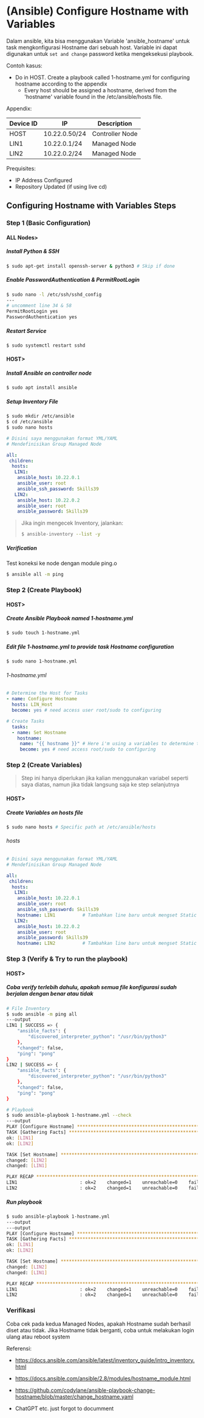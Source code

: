 # (Ansible) Configure Hostname with Variables

Dalam ansible, kita bisa menggunakan Variable 'ansible_hostname' untuk task mengkonfigurasi Hostname dari sebuah host. Variable ini dapat digunakan untuk `set and change` password ketika mengeksekusi playbook.

Contoh kasus:

- Do in HOST. Create a playbook called 1-hostname.yml for configuring hostname according to the appendix
  - Every host should be assigned a hostname, derived from the 'hostname' variable found in the /etc/ansible/hosts file.

Appendix:

| Device ID | IP            | Description     |
| --------- | ------------- | --------------- |
| HOST      | 10.22.0.50/24 | Controller Node |
| LIN1      | 10.22.0.1/24  | Managed Node    |
| LIN2      | 10.22.0.2/24  | Managed Node    |

Prequisites:

- IP Address Configured
- Repository Updated (if using live cd)

## Configuring Hostname with Variables Steps

### Step 1 (Basic Configuration)

#### ALL Nodes>

##### Install Python & SSH 

```bash
$ sudo apt-get install openssh-server & python3 # Skip if done
```

##### Enable PasswordAuthentication & PermitRootLogin

```bash
$ sudo nano -l /etc/ssh/sshd_config
---
# uncomment line 34 & 58
PermitRootLogin yes
PasswordAuthentication yes
```

##### Restart Service

```bash
$ sudo systemctl restart sshd
```

#### **HOST>**

##### Install Ansible on controller node

```bash
$ sudo apt install ansible
```

##### Setup Inventory File

```bash
$ sudo mkdir /etc/ansible
$ cd /etc/ansible
$ sudo nano hosts
```

```yaml
# Disini saya menggunakan format YML/YAML
# Mendefinisikan Group Managed Node

all:
 children:
  hosts:
   LIN1: 
    ansible_host: 10.22.0.1
    ansible_user: root
    ansible_ssh_password: Skills39
   LIN2:
    ansible_host: 10.22.0.2
    ansible_user: root
    ansible_password: Skills39
```

> Jika ingin mengecek Inventory, jalankan:
>
> ```bash
> $ ansible-inventory --list -y
> ```

##### Verification

Test koneksi ke node dengan module ping.o

```bash
$ ansible all -m ping
```

### Step 2 (Create Playbook)

#### HOST>

##### Create Ansible Playbook named 1-hostname.yml

```bash
$ sudo touch 1-hostname.yml
```

##### Edit file 1-hostname.yml to provide task Hostname configuration

```bash
$ sudo nano 1-hostname.yml
```

###### 1-hostname.yml

```yaml
# Determine the Host for Tasks
- name: Configure Hostname
  hosts: LIN_Host
  become: yes # need access user root/sudo to configuring

# Create Tasks
  tasks:
  - name: Set Hostname
    hostname:
     name: "{{ hostname }}" # Here i'm using a variables to determine the hostname, you can freely change this as your hostname exact
     become: yes # need access root/sudo to configuring
```

### Step 2 (Create Variables)

> Step ini hanya diperlukan jika kalian menggunakan variabel seperti saya diatas, namun jika tidak langsung saja ke step selanjutnya

#### HOST>

##### Create Variables on hosts file

```bash
$ sudo nano hosts # Specific path at /etc/ansible/hosts
```

###### hosts

```yaml
# Disini saya menggunakan format YML/YAML
# Mendefinisikan Group Managed Node

all:
 children:
  hosts:
   LIN1: 
    ansible_host: 10.22.0.1
    ansible_user: root
    ansible_ssh_password: Skills39
    hostname: LIN1          # Tambahkan line baru untuk mengset Static Variable
   LIN2:
    ansible_host: 10.22.0.2
    ansible_user: root
    ansible_password: Skills39
    hostname: LIN2          # Tambahkan line baru untuk mengset Static Variable    
```

### Step 3 (Verify & Try to run the playbook)

#### HOST>

##### Coba verify terlebih dahulu, apakah semua file konfigurasi sudah berjalan dengan benar atau tidak

```bash
# File Inventory
$ sudo ansible -m ping all
---output
LIN1 | SUCCESS => {
    "ansible_facts": {
        "discovered_interpreter_python": "/usr/bin/python3"
    },
    "changed": false,
    "ping": "pong"
}
LIN2 | SUCCESS => {
    "ansible_facts": {
        "discovered_interpreter_python": "/usr/bin/python3"
    },
    "changed": false,
    "ping": "pong"
}

# Playbook
$ sudo ansible-playbook 1-hostname.yml --check
---output
PLAY [Configure Hostname] **********************************************************************************************
TASK [Gathering Facts] *************************************************************************************************
ok: [LIN1]
ok: [LIN2]

TASK [Set Hostname] ****************************************************************************************************
changed: [LIN2]
changed: [LIN1]

PLAY RECAP *************************************************************************************************************
LIN1                       : ok=2    changed=1    unreachable=0    failed=0    skipped=0    rescued=0    ignored=0
LIN2                       : ok=2    changed=1    unreachable=0    failed=0    skipped=0    rescued=0    ignored=0

```

##### Run playbook

```bash
$ sudo ansible-playbook 1-hostname.yml
---output
---output
PLAY [Configure Hostname] **********************************************************************************************
TASK [Gathering Facts] *************************************************************************************************
ok: [LIN1]
ok: [LIN2]

TASK [Set Hostname] ****************************************************************************************************
changed: [LIN2]
changed: [LIN1]

PLAY RECAP *************************************************************************************************************
LIN1                       : ok=2    changed=1    unreachable=0    failed=0    skipped=0    rescued=0    ignored=0
LIN2                       : ok=2    changed=1    unreachable=0    failed=0    skipped=0    rescued=0    ignored=0
```

### Verifikasi

Coba cek pada kedua Managed Nodes, apakah Hostname sudah berhasil diset atau tidak. Jika Hostname tidak berganti, coba untuk melakukan login ulang atau reboot system

Referensi:

- https://docs.ansible.com/ansible/latest/inventory_guide/intro_inventory.html
- https://docs.ansible.com/ansible/2.8/modules/hostname_module.html

- https://github.com/codylane/ansible-playbook-change-hostname/blob/master/change_hostname.yaml
- ChatGPT etc. just forgot to documment
